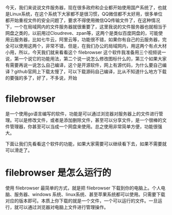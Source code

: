 今天，我们来说说文件服务器，现在很多政府和企业都开始使用国产系统了，也就是Linux系统，在这个系统下大家都不是很习惯，QQ微信都不太好用，很多单位都开始重视文件的安全问题了，要求不得使用微信QQ传输文件了，在这种情况下，一个在局域网内的文件服务器就很重要了，这里我说的文件服务器也就相当于网盘之类的，以前用过Cloudreve、zpan等，这两个是类似百度网盘的，可能使用云服务器，比如七牛云，阿里云等，功能很不错，如果你有自己的云服务器，完全可以使用这两个，非常不错，但是，在我们办公的局域网内，用这两个有点大材小用，所以，今天我们就来看看这个
filebrowser
这个软件我准备用三个视频说一说，第一个说它的功能用法，第二个说一说怎么修改图标什么的，第三个如果大家有需要再说一说怎么自己编译，这个是开源软件，网上有源代码，为什么要自己编译？github官网上下载太慢了，可以下载源码自己编译，比从不知道什么地方下载的要强的多了，好了，不多说，开始


filebrowser 
==
是一个使用go语言编写的软件，功能是可以通过浏览器对服务器上的文件进行管理。可以是修改文件，或者是添加删除文件，甚至可以分享文件，是一个很棒的文件管理器，你甚至可以当成一个网盘来使用。总之使用非常简单方便，功能很强大。

下面让我们先看看这个软件的功能，如果大家需要可以继续看下去，如果不需要就可以滑走了。

filebrowser 是怎么运行的
==
使用 filebrowser 最简单的方式，就是把 filebrowser 下载到你的电脑上。个人电脑、服务器、windows 系统、linux系统、甚至苹果系统都可以使用。只需要下载对应的版本即可。本质上你下载的就是一个文件，一个可以运行的文件。一旦运行，就可以通过浏览器对电脑上文件进行管理操作。